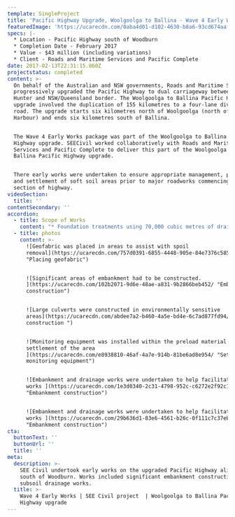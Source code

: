 ```yaml
---
template: SingleProject
title: 'Pacific Highway Upgrade, Woolgoolga to Ballina - Wave 4 Early Works '
featuredImage: 'https://ucarecdn.com/0aba4d01-d102-4630-b8a6-93cd674aafe4/'
specs: |-
  * Location - Pacific Highway south of Woodburn
  * Completion Date - February 2017
  * Value - $43 million (including variations) 
  * Client - Roads and Maritime Services and Pacific Complete
date: 2017-02-13T22:31:15.860Z
projectstatus: completed
content: >-
  On behalf of the Australian and NSW governments, Roads and Maritime Services
  progressively upgraded the Pacific Highway to dual carriageway between the
  Hunter and NSW/Queensland border. The Woolgoolga to Ballina Pacific Highway
  upgrade involved the duplication of 155 kilometres to a four-lane divided
  road. The upgrade starts six kilometres north of Woolgoolga (north of Coffs
  Harbour) and ends six kilometres south of Ballina. 


  The Wave 4 Early Works package was part of the Woolgoolga to Ballina Pacific
  Highway upgrade. SEECivil worked collaboratively with Roads and Maritime
  Services and Pacific Complete to deliver this part of the Woolgoolga to
  Ballina Pacific Highway upgrade. 


  There early works were undertaken to ensure appropriate management, pre-load
  and settlement of soft soil areas prior to major roadworks commencing on this
  section of highway.
videoSection:
  title: ''
contentSecondary: ''
accordion:
  - title: Scope of Works
    content: "* Foundation treatments using 70,000 cubic metres of drainage rock\r\n* Installation of about 320,000 metres of vertical wick drains\r\n* Installation of specialised geotechnical instruments for settlement monitoring of soft soils, including vibrating wire, bored, nested and standing piezometers, inclinometers, settlement plate, data loggers and hydrostatic profile gauges\r\n* Importing more than 185,000 cubic metres of earth fill materials\r\n* High strength earth reinforcement using geotextiles and geosynthetic materials\r\n* Design and construction of deceleration lanes on the Pacific Highway to facilitate site and haulage vehicle movements, including traffic management of the Pacific Highway.\r\n* Working with fill height limitations of 1.5 meters per week.\r\n* Installation of HDPE drainage pipes due to soft soil zones\r\n* Clearing and grubbing undertaken within Endangered Ecological Communities\r\n* Management of acid sulfate and soft soil conditions of varying levels across the project area."
  - title: photos
    content: >-
      ![Geofabric was placed in areas to assist with spoil
      removal](https://ucarecdn.com/757d0391-6855-4448-905e-84e7376c5855/
      "Placing geofabric")


      ![Significant areas of embankment had to be constructed.
      ](https://ucarecdn.com/102b2071-9d6e-48ae-a831-9b2866beb452/ "Embankment
      construction")


      ![Large culverts were constructed in environmentally sensitive
      areas](https://ucarecdn.com/abdee7a2-b460-4a5e-bd4e-6c7ad877fd94/ "Culvert
      construction ")


      ![Monitoring equipment was installed within the preload material to track
      settlement of the area
      ](https://ucarecdn.com/e8938810-46af-4a7e-914b-81be6ad8e954/ "Settlment
      monitoring equipment")


      ![Embankment and drainage works were undertaken to help facilitate future
      works ](https://ucarecdn.com/1e3d0340-2c31-4798-952c-c6272e2f92c1/
      "Embankment construction")


      ![Embankment and drainage works were undertaken to help facilitate future
      works ](https://ucarecdn.com/29b636d1-83e6-4561-b26c-0f111c7c37eb/
      "Embankment construction")
cta:
  buttonText: ''
  buttonUrl: ''
  title: ''
meta:
  description: >-
    SEE Civil undertook early works on the upgraded Pacific Highway alignment
    south of Woodburn. Works included significant embankment construction and
    subsoil drainage works.  
  title: >-
    Wave 4 Early Works | SEE Civil project  | Woolgoolga to Ballina Pacific
    Highway upgrade
---
```


